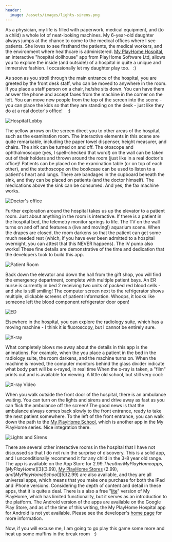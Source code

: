 ```yaml
---
header:
  image: /assets/images/lights-sirens.png
---
```


As a physician, my life is filled with paperwork, medical equipment, and (to a child) a whole lot of neat-looking machines. My 6-year-old daughter always jumps at the chance to come to the medical offices where I see patients. She loves to see firsthand the patients, the medical workers, and the environment where healthcare is administered. [My PlayHome Hospital][1], an interactive "hospital dollhouse" app from PlayHome Software Ltd, allows you to explore the inside (and outside!) of a hospital in quite a unique and immersive fashion. I occasionally let my daughter play too.   :)

As soon as you stroll through the main entrance of the hospital, you are greeted by the front desk staff, who can be moved to anywhere in the room. If you place a staff person on a chair, he/she sits down. You can have them answer the phone and accept faxes from the machine in the corner on the left. You can move new people from the top of the screen into the scene - you can place the kids so that they are standing on the desk - just like they do at a real doctor's office!    :)

![][image-1]

The yellow arrows on the screen direct you to other areas of the hospital, such as the examination room. The interactive elements in this scene are quite remarkable, including the paper towel dispenser, height measurer, and chairs. The sink can be turned on and off. The otoscope and ophthalmoscope (yes, I spell-checked that word!) on the wall can be taken out of their holders and thrown around the room (just like in a real doctor's office)! Patients can be placed on the examination table (or on top of each other), and the stethoscope on the bookcase can be used to listen to a patient's heart and lungs. There are bandages in the cupboard beneath the sink, and they can be placed on patients (and the doctor himself). The medications above the sink can be consumed. And yes, the fax machine works.

![][image-2]

Further exploration around the hospital takes us up the elevator to a patient room. Just about anything in the room is interactive. If there is a patient in the hospital bed, the telemetry monitor springs to life. The TV on the wall turns on and off and features a (live and moving!) aquarium scene. When the drapes are closed, the room darkens so that the patient can get some much needed rest (which, if you have ever been admitted to a hospital overnight, you can attest that this NEVER happens). The IV pump also works! These fine details are demonstrative of the time and dedication that the developers took to build this app.

![][image-3]

Back down the elevator and down the hall from the gift shop, you will find the emergency department, complete with multiple patient bays. An ER nurse is currently in bed 2 receiving two units of packed red blood cells - and she is still smiling! The computer screen next to the refrigerator shows multiple, clickable screens of patient information. Whoops, it looks like someone left the blood component refrigerator door open! 

![][image-4]

Elsewhere in the hospital, you can explore the radiology suite, which has a moving machine - I think it is fluoroscopy, but I cannot be entirely sure. 

![][image-5]

What completely blows me away about the details in this app is the animations. For example, when the you place a patient in the bed in the radiology suite, the room darkens, and the machine turns on. When the machine is moved, the computer monitors behind the glass divider indicate what body part will be x-rayed, in real time When the x-ray is taken, a "film" prints out and is available for viewing. A little old school, but still very cool:

![][image-6]

When you walk outside the front door of the hospital, there is an ambulance waiting. You can turn on the lights and sirens and drive away as fast as you can flick the ambulance off the screen! The good news is that the ambulance always comes back slowly to the front entrance, ready to take the next patient somewhere. To the left of the front entrance, you can walk down the path to the [My PlayHome School][2], which is another app in the My PlayHome series. Nice integration there.

![][image-7]

There are several other interactive rooms in the hospital that I have not discussed so that I do not ruin the surprise of discovery. This is a solid app, and I unconditionally recommend it for any child in the 3-8 year old range. The app is available on the App Store for $2.99. The other My PlayHome apps, [My PlayHome][3] ($3.99), [My PlayHome Stores][4] ($2.99), and [My PlayHome School][5] ($2.99) are also available, and they are all universal apps, which means that you make one purchase for both the iPad and iPhone versions. Considering the depth of content and detail in these apps, that it is quite a deal. There is a also a free "[lite][6]" version of My PlayHome, which has limited functionality, but it serves as an introduction to the platform. The Android version of the apps are available on the Google Play Store, and as of the time of this writing, the My PlayHome Hospital app for Android is not yet available. Please see the developer's [home page][7] for more information.

Now, if you will excuse me, I am going to go play this game some more and heat up some muffins in the break room   :)

[1]:	https://appsto.re/i6Yb6Qm
[2]:	https://itunes.apple.com/us/app/my-playhome-school/id922188121?mt=8 "My PlayHome School"
[3]:	https://itunes.apple.com/us/app/my-playhome/id439628153?mt=8 "My Play Home"
[4]:	https://itunes.apple.com/us/app/my-playhome-stores/id683942610?mt=8 "My PlayHome Stores"
[5]:	https://itunes.apple.com/us/app/my-playhome-school/id922188121?mt=8 "My PlayHome School"
[6]:	https://itunes.apple.com/us/app/my-playhome-lite/id451155849?mt=8 "lite"
[7]:	http://www.myplayhomeapp.com/ "http://www.myplayhomeapp.com/"

[image-1]:	/assets/images/hospital-lobby.png "Hospital Lobby"
[image-2]:	/assets/images/doctor-office.png "Doctor's office"
[image-3]:	/assets/images/patient-room.png "Patient Room"
[image-4]:	/assets/images/ED.png "ED"
[image-5]:	/assets/images/xray.png "X-ray"
[image-6]:	/assets/images/xray-video.gif "X-ray Video"
[image-7]:	/assets/images/lights-sirens.png "Lights and Sirens"
